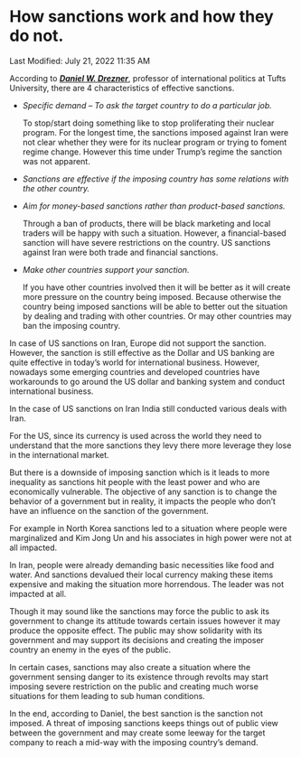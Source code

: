 # How sanctions work and how they do not.

Last Modified: July 21, 2022 11:35 AM

According to ***[Daniel W. Drezner](https://en.wikipedia.org/wiki/Daniel_W._Drezner)***, professor of international politics at Tufts University, there are 4 characteristics of effective sanctions.

- *Specific demand – To ask the target country to do a particular job.*
    
    To stop/start doing something like to stop proliferating their nuclear program. For the longest time, the sanctions imposed against Iran were not clear whether they were for its nuclear program or trying to foment regime change. However this time under Trump’s regime the sanction was not apparent.
    
- *Sanctions are effective if the imposing country has some relations with the other country.*
- *Aim for money-based sanctions rather than product-based sanctions.*
    
    Through a ban of products, there will be black marketing and local traders will be happy with such a situation. However, a financial-based sanction will have severe restrictions on the country. US sanctions against Iran were both trade and financial sanctions.
    
- *Make other countries support your sanction.*
    
    If you have other countries involved then it will be better as it will create more pressure on the country being imposed. Because otherwise the country being imposed sanctions will be able to better out the situation by dealing and trading with other countries. Or may other countries may ban the imposing country.
    

In case of US sanctions on Iran, Europe did not support the sanction. However, the sanction is still effective as the Dollar and US banking are quite effective in today’s world for international business. However, nowadays some emerging countries and developed countries have workarounds to go around the US dollar and banking system and conduct international business.

In the case of US sanctions on Iran India still conducted various deals with Iran.

For the US, since its currency is used across the world they need to understand that the more sanctions they levy there more leverage they lose in the international market.

But there is a downside of imposing sanction which is it leads to more inequality as sanctions hit people with the least power and who are economically vulnerable. The objective of any sanction is to change the behavior of a government but in reality, it impacts the people who don’t have an influence on the sanction of the government.

For example in North Korea sanctions led to a situation where people were marginalized and Kim Jong Un and his associates in high power were not at all impacted.

In Iran, people were already demanding basic necessities like food and water. And sanctions devalued their local currency making these items expensive and making the situation more horrendous. The leader was not impacted at all.

Though it may sound like the sanctions may force the public to ask its government to change its attitude towards certain issues however it may produce the opposite effect. The public may show solidarity with its government and may support its decisions and creating the imposer country an enemy in the eyes of the public.

In certain cases, sanctions may also create a situation where the government sensing danger to its existence through revolts may start imposing severe restriction on the public and creating much worse situations for them leading to sub human conditions.

In the end, according to Daniel, the best sanction is the sanction not imposed. A threat of imposing sanctions keeps things out of public view between the government and may create some leeway for the target company to reach a mid-way with the imposing country’s demand.